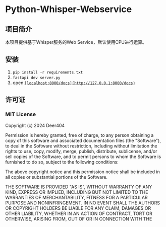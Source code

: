 # Python-Whisper-Webservice

## 项目简介
本项目提供基于Whisper服务的Web Service，默认使用CPU进行运算。

## 安装
1. `pip install -r requirements.txt`
2. `fastapi dev server.py`
3. open [`[localhost:8000/docs](http://127.0.0.1:8000/docs)`](http://127.0.0.1:8000/docs)
## 许可证
### MIT License

Copyright (c) 2024 Deer404

Permission is hereby granted, free of charge, to any person obtaining a copy
of this software and associated documentation files (the "Software"), to deal
in the Software without restriction, including without limitation the rights
to use, copy, modify, merge, publish, distribute, sublicense, and/or sell
copies of the Software, and to permit persons to whom the Software is
furnished to do so, subject to the following conditions:

The above copyright notice and this permission notice shall be included in all
copies or substantial portions of the Software.

THE SOFTWARE IS PROVIDED "AS IS", WITHOUT WARRANTY OF ANY KIND, EXPRESS OR
IMPLIED, INCLUDING BUT NOT LIMITED TO THE WARRANTIES OF MERCHANTABILITY,
FITNESS FOR A PARTICULAR PURPOSE AND NONINFRINGEMENT. IN NO EVENT SHALL THE
AUTHORS OR COPYRIGHT HOLDERS BE LIABLE FOR ANY CLAIM, DAMAGES OR OTHER
LIABILITY, WHETHER IN AN ACTION OF CONTRACT, TORT OR OTHERWISE, ARISING FROM,
OUT OF OR IN CONNECTION WITH THE